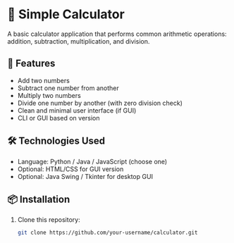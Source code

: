 # 🧮 Simple Calculator

A basic calculator application that performs common arithmetic operations: addition, subtraction, multiplication, and division.

## 🚀 Features

- Add two numbers
- Subtract one number from another
- Multiply two numbers
- Divide one number by another (with zero division check)
- Clean and minimal user interface (if GUI)
- CLI or GUI based on version

## 🛠️ Technologies Used

- Language: Python / Java / JavaScript (choose one)
- Optional: HTML/CSS for GUI version
- Optional: Java Swing / Tkinter for desktop GUI

## 📦 Installation

1. Clone this repository:
   ```bash
   git clone https://github.com/your-username/calculator.git

